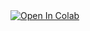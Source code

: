 




<a target="_blank" href="https://colab.research.google.com/drive/1-q6BBbNJsHoQfBUc6yfawRz9cgC8l4re#scrollTo=LfXDWmk99Ntp">
  <img src="https://colab.research.google.com/assets/colab-badge.svg" alt="Open In Colab"/>
</a>
